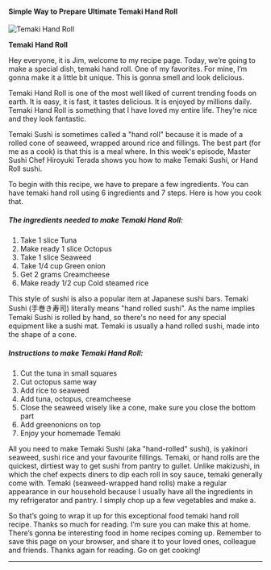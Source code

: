             

#### Simple Way to Prepare Ultimate Temaki Hand Roll

![Temaki Hand Roll](https://img-global.cpcdn.com/recipes/71692211/751x532cq70/temaki-hand-roll-recipe-main-photo.jpg)

**Temaki Hand Roll**

Hey everyone, it is Jim, welcome to my recipe page. Today, we’re going to make a special dish, temaki hand roll. One of my favorites. For mine, I’m gonna make it a little bit unique. This is gonna smell and look delicious.

Temaki Hand Roll is one of the most well liked of current trending foods on earth. It is easy, it is fast, it tastes delicious. It is enjoyed by millions daily. Temaki Hand Roll is something that I have loved my entire life. They’re nice and they look fantastic.

Temaki Sushi is sometimes called a "hand roll" because it is made of a rolled cone of seaweed, wrapped around rice and fillings. The best part (for me as a cook) is that this is a meal where. In this week's episode, Master Sushi Chef Hiroyuki Terada shows you how to make Temaki Sushi, or Hand Roll sushi.

To begin with this recipe, we have to prepare a few ingredients. You can have temaki hand roll using 6 ingredients and 7 steps. Here is how you cook that.

##### The ingredients needed to make Temaki Hand Roll:

1.  Take 1 slice Tuna
2.  Make ready 1 slice Octopus
3.  Take 1 slice Seaweed
4.  Take 1/4 cup Green onion
5.  Get 2 grams Creamcheese
6.  Make ready 1/2 cup Cold steamed rice

This style of sushi is also a popular item at Japanese sushi bars. Temaki Sushi (手巻き寿司) literally means "hand rolled sushi". As the name implies Temaki Sushi is rolled by hand, so there's no need for any special equipment like a sushi mat. Temaki is usually a hand rolled sushi, made into the shape of a cone.

##### Instructions to make Temaki Hand Roll:

1.  Cut the tuna in small squares
2.  Cut octopus same way
3.  Add rice to seaweed
4.  Add tuna, octopus, creamcheese
5.  Close the seaweed wisely like a cone, make sure you close the bottom part
6.  Add greenonions on top
7.  Enjoy your homemade Temaki

All you need to make Temaki Sushi (aka "hand-rolled" sushi), is yakinori seaweed, sushi rice and your favourite fillings. Temaki, or hand rolls are the quickest, dirtiest way to get sushi from pantry to gullet. Unlike makizushi, in which the chef expects diners to dip each roll in soy sauce, temaki generally come with. Temaki (seaweed-wrapped hand rolls) make a regular appearance in our household because I usually have all the ingredients in my refrigerator and pantry. I simply chop up a few vegetables and make a.

So that’s going to wrap it up for this exceptional food temaki hand roll recipe. Thanks so much for reading. I’m sure you can make this at home. There’s gonna be interesting food in home recipes coming up. Remember to save this page on your browser, and share it to your loved ones, colleague and friends. Thanks again for reading. Go on get cooking!

* * *